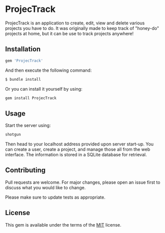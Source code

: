 # ProjecTrack

ProjecTrack is an application to create, edit, view and delete various projects you have to do.  It was originally made to keep track of "honey-do" projects at home, but it can be use to track projects anywhere!

## Installation

```bash
gem 'ProjecTrack'
```
And then execute the following command:
```bash
$ bundle install
```
Or you can install it yourself by using:
```bash
gem install ProjecTrack
```

## Usage

Start the server using:
```bash
shotgun
```
Then head to your localhost address provided upon server start-up.
You can create a user, create a project, and manage those all from the web interface.  The information is stored in a SQLite database for retrieval. 

## Contributing
Pull requests are welcome. For major changes, please open an issue first to discuss what you would like to change.

Please make sure to update tests as appropriate.

## License
This gem is available under the terms of the [MIT](https://choosealicense.com/licenses/mit/) license.